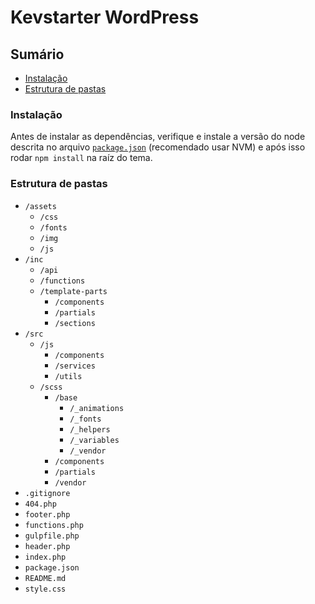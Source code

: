 # Kevstarter WordPress

## Sumário

- [Instalação](#Instalação)
- [Estrutura de pastas](#Estrutura-de-pastas)

### Instalação

Antes de instalar as dependências, verifique e instale a versão do node descrita no arquivo [`package.json`](/package.json#L10) (recomendado usar NVM) e após isso rodar `npm install` na raíz do tema.

### Estrutura de pastas

- `/assets`
  - `/css`
  - `/fonts`
  - `/img`
  - `/js`
- `/inc`
  - `/api`
  - `/functions`
  - `/template-parts`
    - `/components`
    - `/partials`
    - `/sections`
- `/src`
  - `/js`
    - `/components`
    - `/services`
    - `/utils`
  - `/scss`
    - `/base`
      - `/_animations`
      - `/_fonts`
      - `/_helpers`
      - `/_variables`
      - `/_vendor`
    - `/components`
    - `/partials`
    - `/vendor`
- `.gitignore`
- `404.php`
- `footer.php`
- `functions.php`
- `gulpfile.php`
- `header.php`
- `index.php`
- `package.json`
- `README.md`
- `style.css`